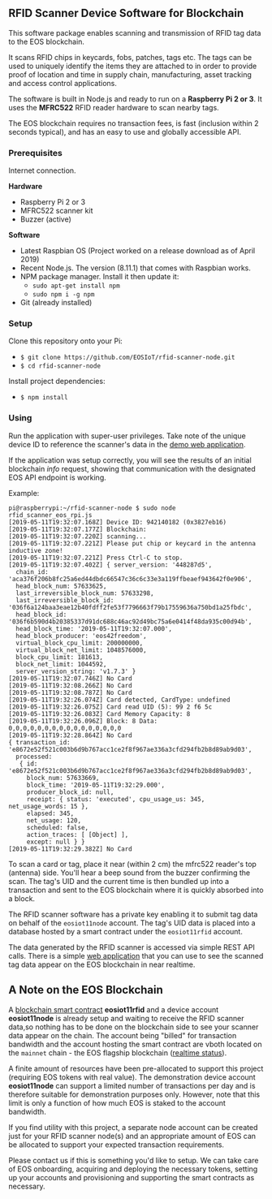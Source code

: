## RFID Scanner Device Software for Blockchain

This software package enables scanning and transmission of RFID tag data to the EOS blockchain.

It scans RFID chips in keycards, fobs, patches, tags etc.  The tags can be used to uniquely identify the items they are attached to in order to provide proof of location and time in supply chain, manufacturing, asset tracking and access control applications.

The software is built in Node.js and ready to run on a **Raspberry Pi 2 or 3**.  It uses the **MFRC522** RFID reader hardware to scan nearby tags.

The EOS blockchain requires no transaction fees, is fast (inclusion within 2 seconds typical), and has an easy to use and globally accessible API.  


### Prerequisites

Internet connection.

**Hardware**
* Raspberry Pi 2 or 3
* MFRC522 scanner kit
* Buzzer (active)

**Software**
* Latest Raspbian OS (Project worked on a release download as of April 2019)
* Recent Node.js. The version (8.11.1) that comes with Raspbian works.
* NPM package manager.  Install it then update it:
  * `sudo apt-get install npm`
  * `sudo npm i -g npm`
* Git (already installed)

### Setup

Clone this repository onto your Pi:

* `$ git clone https://github.com/EOSIoT/rfid-scanner-node.git`
* `$ cd rfid-scanner-node`

Install project dependencies:

* `$ npm install`

### Using

Run the application with super-user privileges.  Take note of the unique device ID to reference the scanner's data in the [demo web application](http://eosiot.io/rfid).

If the application was setup correctly, you will see the results of an initial blockchain *info* request, showing that communication with the designated EOS API endpoint is working.

Example:

```
pi@raspberrypi:~/rfid-scanner-node $ sudo node  rfid_scanner_eos_rpi.js
[2019-05-11T19:32:07.168Z] Device ID: 942140182 (0x3827eb16)
[2019-05-11T19:32:07.177Z] Blockchain:
[2019-05-11T19:32:07.220Z] scanning...
[2019-05-11T19:32:07.221Z] Please put chip or keycard in the antenna inductive zone!
[2019-05-11T19:32:07.221Z] Press Ctrl-C to stop.
[2019-05-11T19:32:07.402Z] { server_version: '448287d5',
  chain_id: 'aca376f206b8fc25a6ed44dbdc66547c36c6c33e3a119ffbeaef943642f0e906',
  head_block_num: 57633625,
  last_irreversible_block_num: 57633298,
  last_irreversible_block_id: '036f6a124baa3eae12b40fdff2fe53f7796663f79b17559636a750bd1a25fbdc',
  head_block_id: '036f6b590d4b20385337d91dc688c46ac92d49bc75a6e0414f48da935c00d94b',
  head_block_time: '2019-05-11T19:32:07.000',
  head_block_producer: 'eos42freedom',
  virtual_block_cpu_limit: 200000000,
  virtual_block_net_limit: 1048576000,
  block_cpu_limit: 181613,
  block_net_limit: 1044592,
  server_version_string: 'v1.7.3' }
[2019-05-11T19:32:07.746Z] No Card
[2019-05-11T19:32:08.266Z] No Card
[2019-05-11T19:32:08.787Z] No Card
[2019-05-11T19:32:26.074Z] Card detected, CardType: undefined
[2019-05-11T19:32:26.075Z] Card read UID (5): 99 2 f6 5c
[2019-05-11T19:32:26.083Z] Card Memory Capacity: 8
[2019-05-11T19:32:26.096Z] Block: 8 Data: 0,0,0,0,0,0,0,0,0,0,0,0,0,0,0,0
[2019-05-11T19:32:28.864Z] No Card
{ transaction_id: 'e8672e52f521c003b6d9b767acc1ce2f8f967ae336a3cfd294fb2b8d89ab9d03',
  processed:
   { id: 'e8672e52f521c003b6d9b767acc1ce2f8f967ae336a3cfd294fb2b8d89ab9d03',
     block_num: 57633669,
     block_time: '2019-05-11T19:32:29.000',
     producer_block_id: null,
     receipt: { status: 'executed', cpu_usage_us: 345, net_usage_words: 15 },
     elapsed: 345,
     net_usage: 120,
     scheduled: false,
     action_traces: [ [Object] ],
     except: null } }
[2019-05-11T19:32:29.382Z] No Card
```


To scan a card or tag, place it near (within 2 cm) the mfrc522 reader's top (antenna) side.  You'll hear a beep sound from the buzzer confirming the scan.  The tag's UID and the current time is then bundled up into a transaction and sent to the EOS blockchain where it is quickly absorbed into a block.

The RFID scanner software has a private key enabling it to submit tag data on behalf of the `eosiot11node` account.  The tag's UID data is placed into a database hosted by a smart contract under the `eosiot11rfid` account.

The data generated by the RFID scanner is accessed via simple REST API calls.  There is a simple [web application](http://eosiot.io/rfid) that you can use to see the scanned tag data appear on the EOS blockchain in near realtime.




## A Note on the EOS Blockchain
A [blockchain smart contract](https://github.com/EOSIoT/rfid-contract) **eosiot11rfid** and a device account **eosiot11node** is already setup and waiting to receive the RFID scanner data,so nothing has to be done on the blockchain side to see your scanner data appear on the chain.  The account being "billed" for transaction bandwidth and the account hosting the smart contract are vboth located on the `mainnet` chain - the EOS flagship blockchain ([realtime status](https://bloks.io/)).  

A finite amount of resources have been pre-allocated to support this project (requiring EOS tokens with real value).  The demonstration device account **eosiot11node** can support a limited number of transactions per day and is therefore suitable for demonstration purposes only.  However, note that this limit is only a function of how much EOS is staked to the account bandwidth.  

If you find utility with this project, a separate node account can be created just for your RFID scanner node(s) and an appropriate amount of EOS can be allocated to support your expected transaction requirements.

Please contact us if this is something you'd like to setup.  We can take care of EOS onboarding, acquiring and deploying the necessary tokens, setting up your accounts and provisioning and supporting the smart contracts as necessary.






